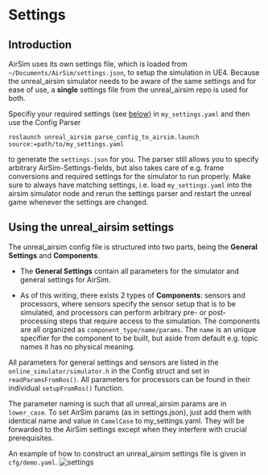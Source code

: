 # Settings
## Introduction
AirSim uses its own settings file, which is loaded from `~/Documents/AirSim/settings.json`, to setup the simulation in UE4.
Because the unreal_airsim simulator needs to be aware of the same settings and for ease of use, a **single** settings file from the unreal_airsim repo is used for both.

Specifiy your required settings (see [below](#Using-the-unreal_airsim-settings)) in `my_settings.yaml` and then use the Config Parser 
```
roslaunch unreal_airsim parse_config_to_airsim.launch source:=path/to/my_settings.yaml
```
to generate the `settings.json` for you. 
The parser still allows you to specify arbitrary AirSim-Settings-fields, but also takes care of e.g. frame conversions and required settings for the simulator to run properly.
Make sure to always have matching settings, i.e. load `my_settings.yaml` into the airsim simulator node and rerun the settings parser and restart the unreal game whenever the settings are changed.

## Using the unreal_airsim settings
The unreal_airsim config file is structured into two parts, being the **General Settings** and **Components**.

* The **General Settings** contain all parameters for the simulator and general settings for AirSim.

* As of this writing, there exists 2 types of **Components**: sensors and processors, where sensors specify the sensor setup that is to be simulated, and processors can perform arbitrary pre- or post-processing steps that require access to the simulation.
  The components are all organized as `component_type/name/params`. 
  The `name` is an unique specifier for the component to be built, but aside from default e.g. topic names it has no physical meaning.
  
All parameters for general settings and sensors are listed in the `online_simulator/simulator.h` in the Config struct and set in `readParamsFromRos()`.
All parameters for processors can be found in their individual `setupFromRos()` function.

The parameter naming is such that all unreal_airsim params are in `lower_case`. 
To set AirSim params (as in settings.json), just add them with identical name and value in `CamelCase` to my_settings.yaml.
They will be forwarded to the AirSim settings except when they interfere with crucial prerequisites.

An example of how to construct an unreal_airsim settings file is given in `cfg/demo.yaml`.
![settings](https://user-images.githubusercontent.com/36043993/80593316-48505700-8a21-11ea-8f67-7108c47d6f1e.png)